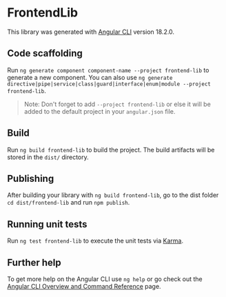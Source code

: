 # FrontendLib

This library was generated with [Angular CLI](https://github.com/angular/angular-cli) version 18.2.0.

## Code scaffolding

Run `ng generate component component-name --project frontend-lib` to generate a new component. You can also use `ng generate directive|pipe|service|class|guard|interface|enum|module --project frontend-lib`.
> Note: Don't forget to add `--project frontend-lib` or else it will be added to the default project in your `angular.json` file. 

## Build

Run `ng build frontend-lib` to build the project. The build artifacts will be stored in the `dist/` directory.

## Publishing

After building your library with `ng build frontend-lib`, go to the dist folder `cd dist/frontend-lib` and run `npm publish`.

## Running unit tests

Run `ng test frontend-lib` to execute the unit tests via [Karma](https://karma-runner.github.io).

## Further help

To get more help on the Angular CLI use `ng help` or go check out the [Angular CLI Overview and Command Reference](https://angular.dev/tools/cli) page.
